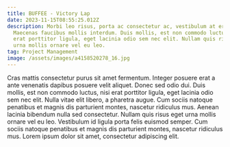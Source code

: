 ```yaml
---
title: BUFFEE - Victory Lap
date: 2023-11-15T08:55:25.012Z
description: Morbi leo risus, porta ac consectetur ac, vestibulum at eros.
  Maecenas faucibus mollis interdum. Duis mollis, est non commodo luctus, nisi
  erat porttitor ligula, eget lacinia odio sem nec elit. Nullam quis risus eget
  urna mollis ornare vel eu leo.
tag: Project Management
image: /assets/images/a4158520278_16.jpg
---
```


Cras mattis consectetur purus sit amet fermentum. Integer posuere erat a ante venenatis dapibus posuere velit aliquet. Donec sed odio dui. Duis mollis, est non commodo luctus, nisi erat porttitor ligula, eget lacinia odio sem nec elit. Nulla vitae elit libero, a pharetra augue. Cum sociis natoque penatibus et magnis dis parturient montes, nascetur ridiculus mus. Aenean lacinia bibendum nulla sed consectetur. Nullam quis risus eget urna mollis ornare vel eu leo. Vestibulum id ligula porta felis euismod semper. Cum sociis natoque penatibus et magnis dis parturient montes, nascetur ridiculus mus. Lorem ipsum dolor sit amet, consectetur adipiscing elit.